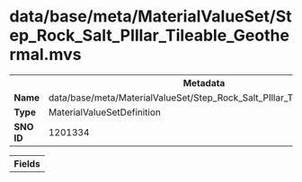 <h1>data/base/meta/MaterialValueSet/Step_Rock_Salt_PIllar_Tileable_Geothermal.mvs</h1><table><tr><th colspan="100%">Metadata</th></tr><tr><td><b>Name</b></td><td>data/base/meta/MaterialValueSet/Step_Rock_Salt_PIllar_Tileable_Geothermal.mvs</td></tr><tr><td><b>Type</b></td><td>MaterialValueSetDefinition</td></tr><tr><td><b>SNO ID</b></td><td>1201334</td></tr></table>

<table><tr><th colspan="100%">Fields</th></tr></table>

